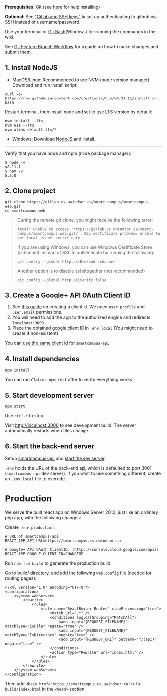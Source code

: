 **Prerequisites**: Git (see [here](https://www.atlassian.com/git/tutorials/install-git) for help installing)

**Optional**: See ["Gitlab and SSH keys"](https://docs.gitlab.com/ee/ssh/) to set up authenticating to github via SSH instead of username/password.

Use your terminal or [Git Bash](https://gitforwindows.org/)(Windows) for running the commands in the wiki.

See [Git Feature Branch Workflow](https://www.atlassian.com/git/tutorials/comparing-workflows/feature-branch-workflow) for a guide on how to make changes and submit them.

## 1. Install NodeJS
* MacOS/Linux: Recommended to use NVM (node version manager). Download and run install script:
```
curl -o- https://raw.githubusercontent.com/creationix/nvm/v0.33.11/install.sh | bash
```
Restart terminal, then install node and set to use LTS version by default:
```
nvm install --lts
nvm use --lts
nvm alias default lts/*
```

* Windows: Download [NodeJS](https://nodejs.org/en/download/) and install.

***

Verify that you have node and npm (node package manager):
```
$ node -v
v8.11.1
$ npm -v
5.6.0
```

## 2. Clone project
```
git clone https://gitlab.cs.uwindsor.ca/smart-campus/smartcampus-web.git
cd smartcampus-web
```

> During the remote git clone, you might receive the following error:
> ```
> fatal: unable to access 'https://gitlab.cs.uwindsor.ca/smart-campus/smartcampus-web.git/': SSL certificate problem: unable to get local issuer certificate
> ```
> If you are using Windows, you can use Windows Certificate Store (schannel) instead of SSL to authenticate by running the following:
> ```
> git config --global http.sslBackend schannel
> ```
> Another option is to disable ssl altogether (not recommended)
> ```
> git config --global http.sslVerify false
> ```

## 3. Create a Google+ API OAuth Client ID

1. See [this guide](https://chimpgroup.com/knowledgebase/google-plus-api-keys/) on creating a client id. We need `user.profile` and `user.email` permissions. 
1. You will need to add the app to the authorized engine and redirects: `localhost:3000`
1. Place the obtained google client ID in `.env.local` (You might need to create if non-existent)

You can [use the same client id](https://gitlab.cs.uwindsor.ca/smart-campus/smartcampus-api/wikis/Developer-Setup#4-create-a-google-api-oauth-client-id) for `smartcampus-api`

## 4. Install dependencies
```
npm install
```

You can run `CI=true npm test` after to verify everything works.

## 5. Start development server
```
npm start
```
Use `ctrl-c` to stop. 

Visit [http://localhost:3000](http://localhost:3000) to see development build. The server automatically restarts when files change.

## 6. Start the back-end server

Setup [smartcampus-api](https://gitlab.cs.uwindsor.ca/smart-campus/smartcampus-api) and [start the dev server](https://gitlab.cs.uwindsor.ca/smart-campus/smartcampus-api/wikis/Developer-Setup#6-start-development-server).

`.env` holds the URL of the back-end api, which is defaulted to port 3001 (`smartcampus-api` dev server). If you want to use something different, create an `.env.local` file to override.

# Production

We serve the built react app on Windows Server 2012, just like an ordinary php app, with the following changes:

Create `.env.production`:
```
# URL of smartcampus-api
REACT_APP_API_URL=https://smartcampus.cs.uwindsor.ca

# Google+ API OAuth ClientID. (https://console.cloud.google.com/apis)
REACT_APP_GOOGLE_CLIENT_ID=CHANGEME
```
Run `npm run build` to generate the production build.

Go to build/ directory, and add the following `web.config` file (needed for routing pages):

```
<?xml version="1.0" encoding="UTF-8"?>
<configuration>
	<system.webServer>
		<rewrite>
			<rules>
				<rule name="ReactRouter Routes" stopProcessing="true">
					<match url=".*" />
					<conditions logicalGrouping="MatchAll">
						<add input="{REQUEST_FILENAME}" matchType="IsFile" negate="true" />
						<add input="{REQUEST_FILENAME}" matchType="IsDirectory" negate="true" />
						<add input="{REQUEST_URI}" pattern="^/(api)" negate="true" />
					</conditions>
					<action type="Rewrite" url="index.html" />
				</rule>
			</rules>
		</rewrite>
	</system.webServer>
</configuration>
```

Then add `<base href='https://smartcampus.cs.uwindsor.ca'/>` to `build/index.html` in the `<head>` section
